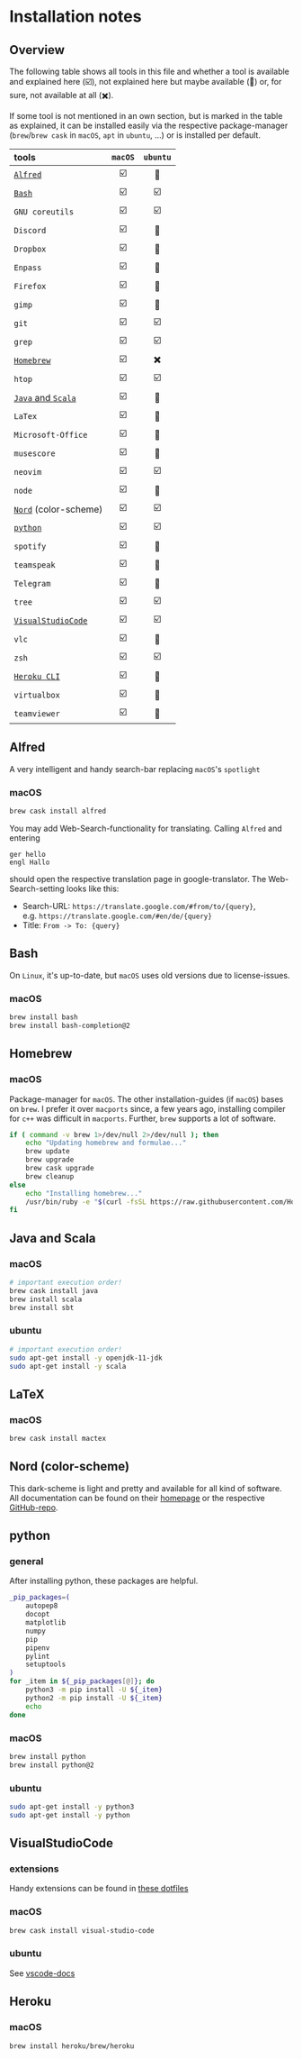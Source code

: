 # Installation notes

## Overview

The following table shows all tools in this file and whether a tool is available and explained here (:ballot_box_with_check:), not explained here but maybe available (:black_square_button:) or, for sure, not available at all (:heavy_multiplication_x:).

If some tool is not mentioned in an own section, but is marked in the table as explained, it can be installed easily via the respective package-manager (`brew`/`brew cask` in `macOS`, `apt` in `ubuntu`, ...) or is installed per default.

| tools                             | `macOS`                  | `ubuntu`                 |
|:----------------------------------|:------------------------:|:------------------------:|
| [`Alfred`](#alfred)               | :ballot_box_with_check:  | :black_square_button:    |
| [`Bash`](#bash)                   | :ballot_box_with_check:  | :ballot_box_with_check:  |
| `GNU coreutils`                   | :ballot_box_with_check:  | :ballot_box_with_check:  |
| `Discord`                         | :ballot_box_with_check:  | :black_square_button:    |
| `Dropbox`                         | :ballot_box_with_check:  | :black_square_button:    |
| `Enpass`                          | :ballot_box_with_check:  | :black_square_button:    |
| `Firefox`                         | :ballot_box_with_check:  | :black_square_button:    |
| `gimp`                            | :ballot_box_with_check:  | :black_square_button:    |
| `git`                             | :ballot_box_with_check:  | :ballot_box_with_check:  |
| `grep`                            | :ballot_box_with_check:  | :ballot_box_with_check:  |
| [`Homebrew`](#brew)               | :ballot_box_with_check:  | :heavy_multiplication_x: |
| `htop`                            | :ballot_box_with_check:  | :ballot_box_with_check:  |
| [`Java` and `Scala`](#java-scala) | :ballot_box_with_check:  | :black_square_button:    |
| `LaTex`                           | :ballot_box_with_check:  | :black_square_button:    |
| `Microsoft-Office`                | :ballot_box_with_check:  | :black_square_button:    |
| `musescore`                       | :ballot_box_with_check:  | :black_square_button:    |
| `neovim`                          | :ballot_box_with_check:  | :ballot_box_with_check:  |
| `node`                            | :ballot_box_with_check:  | :black_square_button:    |
| [`Nord`](#nord) (color-scheme)    | :ballot_box_with_check:  | :ballot_box_with_check:  |
| [`python`](#python)               | :ballot_box_with_check:  | :ballot_box_with_check:  |
| `spotify`                         | :ballot_box_with_check:  | :black_square_button:    |
| `teamspeak`                       | :ballot_box_with_check:  | :black_square_button:    |
| `Telegram`                        | :ballot_box_with_check:  | :black_square_button:    |
| `tree`                            | :ballot_box_with_check:  | :ballot_box_with_check:  |
| [`VisualStudioCode`](#vscode)     | :ballot_box_with_check:  | :ballot_box_with_check:  |
| `vlc`                             | :ballot_box_with_check:  | :black_square_button:    |
| `zsh`                             | :ballot_box_with_check:  | :ballot_box_with_check:  |
| [`Heroku CLI`](#heroku)           | :ballot_box_with_check:  | :black_square_button:    |
| `virtualbox`                      | :ballot_box_with_check:  | :black_square_button:    |
| `teamviewer`                      | :ballot_box_with_check:  | :black_square_button:    |

## Alfred <a name="alfred"></a>

A very intelligent and handy search-bar replacing `macOS`'s `spotlight`

### macOS

```zsh
brew cask install alfred
```

You may add Web-Search-functionality for translating.
Calling `Alfred` and entering

```text
ger hello
engl Hallo
```

should open the respective translation page in google-translator.
The Web-Search-setting looks like this:

- Search-URL: `https://translate.google.com/#from/to/{query}`,  
  e.g. `https://translate.google.com/#en/de/{query}`
- Title: `From -> To: {query}`

## Bash <a name="bash"></a>

On `Linux`, it's up-to-date, but `macOS` uses old versions due to license-issues.

### macOS

```zsh
brew install bash
brew install bash-completion@2
```

## Homebrew <a name="brew"></a>

### macOS

Package-manager for `macOS`.
The other installation-guides (if `macOS`) bases on `brew`.
I prefer it over `macports` since, a few years ago, installing compiler for `c++` was difficult in `macports`.
Further, `brew` supports a lot of software.

```zsh
if ( command -v brew 1>/dev/null 2>/dev/null ); then
    echo "Updating homebrew and formulae..."
    brew update
    brew upgrade
    brew cask upgrade
    brew cleanup
else
    echo "Installing homebrew..."
    /usr/bin/ruby -e "$(curl -fsSL https://raw.githubusercontent.com/Homebrew/install/master/install)"
fi
```

## Java and Scala <a name="java-scala"></a>

### macOS

```zsh
# important execution order!
brew cask install java
brew install scala
brew install sbt
```

### ubuntu

```zsh
# important execution order!
sudo apt-get install -y openjdk-11-jdk
sudo apt-get install -y scala
```

## LaTeX <a name="latex"></a>

### macOS

```zsh
brew cask install mactex
```

## Nord (color-scheme) <a name="nord"></a>

This dark-scheme is light and pretty and available for all kind of software.
All documentation can be found on their [homepage](https://www.nordtheme.com/) or the respective [GitHub-repo](https://github.com/arcticicestudio/nord).

## python <a name="python"></a>

### general

After installing python, these packages are helpful.

```zsh
_pip_packages=(
    autopep8
    docopt
    matplotlib
    numpy
    pip
    pipenv
    pylint
    setuptools
)
for _item in ${_pip_packages[@]}; do
    python3 -m pip install -U ${_item}
    python2 -m pip install -U ${_item}
    echo
done
```

### macOS

```zsh
brew install python
brew install python@2
```

### ubuntu

```zsh
sudo apt-get install -y python3
sudo apt-get install -y python
```

## VisualStudioCode <a name="vscode"></a>

### extensions

Handy extensions can be found in [these dotfiles](https://github.com/dominicparga/dotfiles)

### macOS

```zsh
brew cask install visual-studio-code
```

### ubuntu

See [vscode-docs](https://code.visualstudio.com/docs/setup/linux)

## Heroku <a name="heroku"></a>

### macOS

```zsh
brew install heroku/brew/heroku
```

